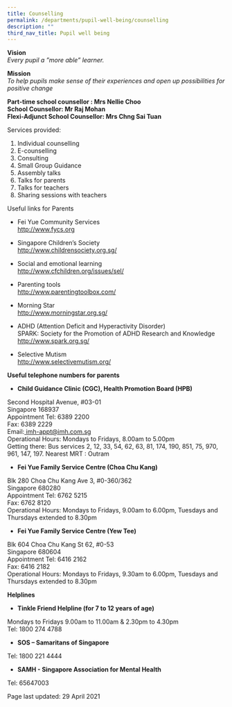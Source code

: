```yaml
---
title: Counselling
permalink: /departments/pupil-well-being/counselling
description: ""
third_nav_title: Pupil well being
---
```

<p><strong>Vision<br /></strong><em>Every pupil a &rdquo;more able&rdquo; learner.</em></p>
<p><strong>Mission<br /></strong><em>To help pupils make sense of their experiences and open up possibilities for positive change</em></p>
<p><strong>Part-time school counsellor : Mrs Nellie Choo<br /></strong><strong>School Counsellor: Mr Raj Mohan<br /></strong><strong>Flexi-Adjunct School Counsellor: Mrs Chng Sai Tuan</strong></p>
<p>Services provided:</p>
<ol>
<li>Individual counselling</li>
<li>E-counselling</li>
<li>Consulting</li>
<li>Small Group Guidance</li>
<li>Assembly talks</li>
<li>Talks for parents</li>
<li>Talks for teachers</li>
<li>Sharing sessions with teachers</li>
</ol>
<p>Useful links for Parents</p>
<ul>
<li>Fei Yue Community Services<br /><a href="http://www.fycs.org/" target="_blank" rel="noopener">http://www.fycs.org</a></li>
</ul>
<ul>
<li>Singapore Children&rsquo;s Society<br /><a href="http://www.childrensociety.org.sg/" target="_blank" rel="noopener">http://www.childrensociety.org.sg/</a></li>
</ul>
<ul>
<li>Social and emotional learning<br /><a href="http://www.cfchildren.org/issues/sel/" target="_blank" rel="noopener">http://www.cfchildren.org/issues/sel/</a></li>
</ul>
<ul>
<li>Parenting tools<br /><a href="http://www.parentingtoolbox.com/" target="_blank" rel="noopener">http://www.parentingtoolbox.com/</a></li>
</ul>
<ul>
<li>Morning Star<br /><a href="http://www.morningstar.org.sg/" target="_blank" rel="noopener">http://www.morningstar.org.sg/</a></li>
</ul>
<ul>
<li>ADHD (Attention Deficit and Hyperactivity Disorder)&nbsp;<br />SPARK: Society for the Promotion of ADHD Research and Knowledge<br /><a href="http://www.spark.org.sg/" target="_blank" rel="noopener">http://www.spark.org.sg/</a></li>
</ul>
<ul>
<li>Selective Mutism<br /><a href="http://www.selectivemutism.org/" target="_blank" rel="noopener">http://www.selectivemutism.org/</a></li>
</ul>
<p><strong>Useful telephone numbers for parents</strong></p>
<ul>
<li><strong>Child Guidance Clinic (CGC), Health Promotion Board (HPB)</strong></li>
</ul>
<p>Second Hospital Avenue, #03-01<br />Singapore 168937<br />Appointment Tel: 6389 2200<br />Fax: 6389 2229<br />Email:<a href="mailto:imh-appt@imh.com.sg" target=""> imh-appt@imh.com.sg</a><br />Operational Hours: Mondays to Fridays, 8.00am to 5.00pm&nbsp;<br />Getting there: Bus services 2, 12, 33, 54, 62, 63, 81, 174, 190, 851, 75, 970, 961, 147, 197. Nearest MRT : Outram</p>
<ul>
<li><strong>Fei Yue Family Service Centre (Choa Chu Kang)</strong></li>
</ul>
<p>Blk 280 Choa Chu Kang Ave 3, #0-360/362<br />Singapore 680280<br />Appointment Tel: 6762 5215&nbsp;<br />Fax: 6762 8120<br />Operational Hours: Mondays to Fridays, 9.00am to 6.00pm, Tuesdays and Thursdays extended to 8.30pm</p>
<ul>
<li><strong>Fei Yue Family Service Centre (Yew Tee)</strong></li>
</ul>
<p>Blk 604 Choa Chu Kang St 62, #0-53<br />Singapore 680604<br />Appointment Tel: 6416 2162&nbsp;<br />Fax: 6416 2182<br />Operational Hours: Mondays to Fridays, 9.30am to 6.00pm, Tuesdays and Thursdays extended to 8.30pm</p>
<p><strong>Helplines</strong></p>
<ul>
<li><strong>Tinkle Friend Helpline (for 7 to 12 years of age)</strong></li>
</ul>
<p>Mondays to Fridays 9.00am to 11.00am &amp; 2.30pm to 4.30pm&nbsp;<br />Tel: 1800 274 4788</p>
<ul>
<li><strong>SOS &ndash; Samaritans of Singapore&nbsp;</strong></li>
</ul>
<p>Tel: 1800 221 4444</p>
<ul>
<li>
<p><strong>SAMH - Singapore Association for Mental Health</strong></p>
</li>
</ul>
<p>Tel: 65647003</p>
<p>Page last updated: 29 April 2021</p>